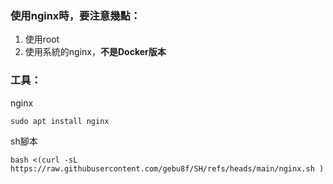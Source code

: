 ### 使用nginx時，要注意幾點：
1. 使用root
2. 使用系統的nginx，**不是Docker版本**
### 工具：
nginx
```text
sudo apt install nginx
```
sh腳本
```text
bash <(curl -sL https://raw.githubusercontent.com/gebu8f/SH/refs/heads/main/nginx.sh )
```
